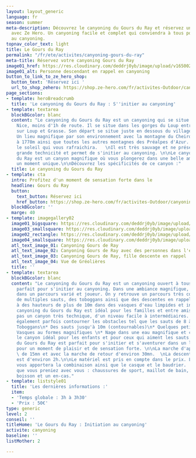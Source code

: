 ```yaml
---
layout: layout_generic
language: fr
season: summer
meta-description: Découvrez le canyoning du Gours du Ray et réservez une descente
  avec Ze Hero. Un canyoning facile et complet qui conviendra à tous pour s'initier
  au canyoning.
topnav_color_text: light
title: Le Gours du Ray
permalink: "/fr/ete/activites/canyoning-gours-du-ray"
meta-title: Réservez votre canyoning Gours du Ray
image01_href: https://res.cloudinary.com/deddrj0yb/image/upload/v1650029604/website/Canyoning%2006/GPTempDownload2.jpg
image01_alt: Personne descendant en rappel en canyoning
button_to_link_to_ze_hero_shop:
  button_text: 'Réservez ici '
  url_to_shop_zehero: https://shop.ze-hero.com/fr/activites-Outdoor/canyoning/17195-en-famille-gorges-du-loup-activite-ze-hero
page_sections:
- template: heroBreadcrumb
  title: 'Le canyoning du Gours du Ray : S''initier au canyoning'
- template: textarea
  blockBGcolor: blanc
  content: "Le canyoning du Gours du Ray est un canyoning qui se situe tout près de
    Nice, moins d'1h de route. Il se situe dans les gorges du Loup entre Tourrettes
    sur Loup et Grasse. Son départ se situe juste en dessous du village de Gréolière.
    Un lieu magnifique par son environnement avec la montagne du Cheiron et son sommet
    à 1778m ainsi que toutes les autres montagnes des Préalpes d'Azur. Un canyon sous
    le soleil qui vous rafraichira.   \nIl est très sauvage et ne présente pas de
    grande technicité et permet de s'initier au canyoning. \n\nLe canyoning du Gours
    du Ray est un canyon magnifique où vous plongerez dans une belle ambiance pour
    un moment unique.\n\nDécouvrez les spécificités de ce canyon :"
  title: Le canyoning du Gours du Ray
- template: cta
  intro: Profitez d'un moment de sensation forte dans le
  headline: Gours du Ray
  button:
    text_button: Réservez ici
    href_button: https://shop.ze-hero.com/fr/activites-Outdoor/canyoning/17195-en-famille-gorges-du-loup-activite-ze-hero
  blockBGcolor: ''
  marge: 40
- template: imagegallery02
  image01_bigsquare: https://res.cloudinary.com/deddrj0yb/image/upload/v1655450388/website/Canyoning%2006/IMG-20220617-WA0003.jpg
  image03_smallsquare: https://res.cloudinary.com/deddrj0yb/image/upload/v1655450388/website/Canyoning%2006/IMG-20220617-WA0000.jpg
  image02_rectangle: https://res.cloudinary.com/deddrj0yb/image/upload/v1655450391/website/Canyoning%2006/IMG-20220617-WA0002.jpg
  image04_smallsquare: https://res.cloudinary.com/deddrj0yb/image/upload/v1653295947/website/By%20Ze%20Hero%20Activity/jeremy-bezanger-YLkr1Y39XSk-unsplash.jpg
  atl_text_image_01: Canyoning Gours de Ray
  atl_text_image_02: Canyoning Gours de Ray avec des personnes dans l'eau
  atl_text_image_03: Canyoning Gours de Ray, fille descente en rappel
  atl_text_image_04: Vue de Gréolières
  title: ''
- template: textarea
  blockBGcolor: blanc
  content: "Le canyoning du Gours du Ray est un canyoning ouvert à tous, ludique et
    parfait pour s'initier au canyoning. Dans une ambiance magnifique, vous évoluerez
    dans un parcours varié et joueur. On y retrouve un parcours très complet fun avec
    de multiples sauts, des toboggans ainsi que des descentes en rappel. Vous pourrez
    à des hauteurs de plus de 10m dans des vasques d'eau limpides et incroyables\n\nLe
    canyoning du Gours du Ray est idéal pour les familles et entre amis. Ce n'est
    pas un canyon très technique, d'un niveau facile à intermédiaires. Vous pourrez
    également parfois contourner les obstacles tel que les sauts de 8 à 10m.\n\n*
    Toboggans\n* Des sauts jusqu'à 10m (contournables)\n* Quelques petits rappels\n*
    Vasques au formes magnifiques \n* Nage dans une eau magnifique et claire\n\nC'est
    le canyon idéal pour les enfants et pour ceux qui aiment les sauts. Le canyoning
    du Gours du Ray est parfait pour s'initier et s'aventurer dans un lieu magnifique
    pour un moment de plaisir et de sensation forte. \n\nLa marche d'approche est
    \ de 15mn et avec la marche de retour d'environ 30mn.  \nLa descente du canyoning
    est d'environ 2h.\n\nLe matériel est pris en compte dans le prix. Le moniteur
    vous apportera la combinaison ainsi que le casque et le baudrier.  \nIl faudra
    que vous preniez avec vous : chaussures de sport, maillot de bain, serviette,
    boisson et un en-cas."
- template: liststyle01
  title: 'Les dernières informations :'
  item:
  - 'Temps globale : 3h à 3h30'
  - 'Prix : 50€'
type: generic
level: 2
conseil: ''
titleHome: 'Le Gours du Ray : Initiation au canyoning'
activite: canyoning
baseline: ''
listMother: 2

---
```

